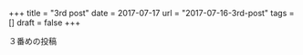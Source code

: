 +++
title = "3rd post"
date = 2017-07-17
url = "2017-07-16-3rd-post"
tags = []
draft = false
+++

３番めの投稿
<!--more-->
